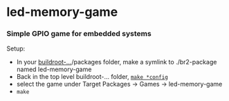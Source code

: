 # led-memory-game
### Simple GPIO game for embedded systems

Setup:
- In your [buildroot-...](https://buildroot.org/download.html)/packages folder, make a symlink to ./br2-package named led-memory-game
- Back in the top level buildroot-... folder, [`make *config`](https://buildroot.org/downloads/manual/manual.html#configure)
- select the game under Target Packages -> Games -> led-memory-game
- `make`

